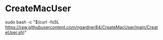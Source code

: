 # CreateMacUser

sudo bash -c "$(curl -fsSL https://raw.githubusercontent.com/ngardner84/CreateMacUser/main/CreateUser.sh)"
